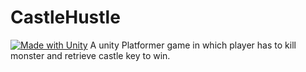 # CastleHustle
[![Made with Unity](https://img.shields.io/badge/Made%20with-Unity-57b9d3.svg?style=for-the-badge&logo=unity)](https://unity3d.com)
A unity Platformer game in which player has to kill monster and retrieve castle key to win.

